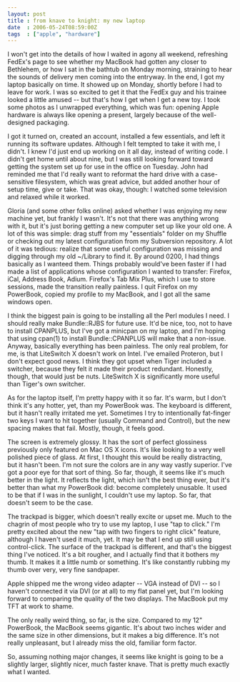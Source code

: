 ```yaml
---
layout: post
title : from knave to knight: my new laptop
date  : 2006-05-24T08:59:00Z
tags  : ["apple", "hardware"]
---
```

I won't get into the details of how I waited in agony all weekend, refreshing FedEx's page to see whether my MacBook had gotten any closer to Bethlehem, or how I sat in the bathtub on Monday morning, straining to hear the sounds of delivery men coming into the entryway. In the end, I got my laptop basically on time. It showed up on Monday, shortly before I had to leave for work. I was so excited to get it that the FedEx guy and his trainee looked a little amused -- but that's how I get when I get a new toy. I took some photos as I unwrapped everything, which was fun: opening Apple hardware is always like opening a present, largely because of the well-designed packaging.

I got it turned on, created an account, installed a few essentials, and left it running its software updates. Although I felt tempted to take it with me, I didn't. I knew I'd just end up working on it all day, instead of writing code. I didn't get home until about nine, but I was still looking forward toward getting the system set up for use in the office on Tuesday. John had reminded me that I'd really want to reformat the hard drive with a case-sensitive filesystem, which was great advice, but added another hour of setup time, give or take. That was okay, though: I watched some television and relaxed while it worked.

Gloria (and some other folks online) asked whether I was enjoying my new machine yet, but frankly I wasn't. It's not that there was anything wrong with it, but it's just boring getting a new computer set up like your old one. A lot of this was simple: drag stuff from my "essentials" folder on my Shuffle or checking out my latest configuration from my Subversion repository. A lot of it was tedious: realize that some useful configuration was missing and digging through my old ~/Library to find it. By around 0200, I had things basically as I wanteed them. Things probably would've been faster if I had made a list of applications whose configuration I wanted to transfer: Firefox, iCal, Address Book, Adium. Firefox's Tab Mix Plus, which I use to store sessions, made the transition really painless. I quit Firefox on my PowerBook, copied my profile to my MacBook, and I got all the same windows open.

I think the biggest pain is going to be installing all the Perl modules I need. I should really make Bundle::RJBS for future use. It'd be nice, too, not to have to install CPANPLUS, but I've got a minicpan on my laptop, and I'm hoping that using cpan(1) to install Bundle::CPANPLUS will make that a non-issue. Anyway, basically everything has been painless. The only real problem, for me, is that LiteSwitch X doesn't work on Intel. I've emailed Proteron, but I don't expect good news. I think they got upset when Tiger included a switcher, because they felt it made their product redundant. Honestly, though, that would just be nuts. LiteSwitch X is significantly more useful than Tiger's own switcher.

As for the laptop itself, I'm pretty happy with it so far. It's warm, but I don't think it's any hotter, yet, than my PowerBook was. The keyboard is different, but it hasn't really irritated me yet. Sometimes I try to intentionally fat-finger two keys I want to hit together (usually Command and Control), but the new spacing makes that fail. Mostly, though, it feels good.

The screen is extremely glossy. It has the sort of perfect glossiness previously only featured on Mac OS X icons. It's like looking to a very well polished piece of glass. At first, I thought this would be really distracting, but it hasn't been. I'm not sure the colors are in any way vastly superior. I've got a poor eye for that sort of thing. So far, though, it seems like it's much better in the light. It reflects the light, which isn't the best thing ever, but it's better than what my PowerBook did: become completely unusable. It used to be that if I was in the sunlight, I couldn't use my laptop. So far, that doesn't seem to be the case.

The trackpad is bigger, which doesn't really excite or upset me. Much to the chagrin of most people who try to use my laptop, I use "tap to click." I'm pretty excited about the new "tap with two fingers to right click" feature, although I haven't used it much, yet. It may be that I end up still using control-click. The surface of the trackpad is different, and that's the biggest thing I've noticed. It's a bit rougher, and I actually find that it bothers my thumb. It makes it a little numb or something. It's like constantly rubbing my thumb over very, very fine sandpaper.

Apple shipped me the wrong video adapter -- VGA instead of DVI -- so I haven't connected it via DVI (or at all) to my flat panel yet, but I'm looking forward to comparing the quality of the two displays. The MacBook put my TFT at work to shame.

The only really weird thing, so far, is the size. Compared to my 12" PowerBook, the MacBook seems gigantic. It's about two inches wider and the same size in other dimensions, but it makes a big difference. It's not really unpleasant, but I already miss the old, familiar form factor.

So, assuming nothing major changes, it seems like knight is going to be a slightly larger, slightly nicer, much faster knave. That is pretty much exactly what I wanted.  
